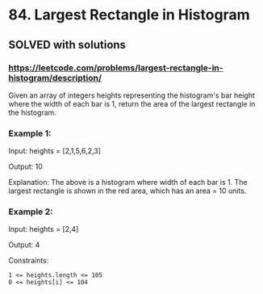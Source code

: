 # 84. Largest Rectangle in Histogram

## SOLVED with solutions 

### https://leetcode.com/problems/largest-rectangle-in-histogram/description/

Given an array of integers heights representing the histogram's bar height where the width of each bar is 1, return the area of the largest rectangle in the histogram.



### Example 1:

Input: heights = [2,1,5,6,2,3]

Output: 10

Explanation: The above is a histogram where width of each bar is 1.
The largest rectangle is shown in the red area, which has an area = 10 units.

### Example 2:

Input: heights = [2,4]

Output: 4



Constraints:

    1 <= heights.length <= 105
    0 <= heights[i] <= 104

